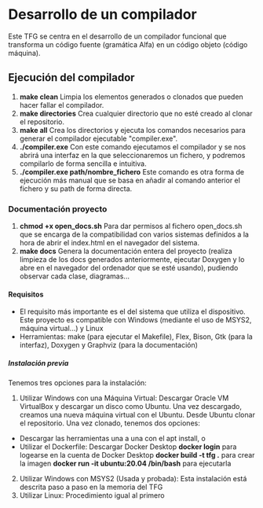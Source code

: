 # Desarrollo de un compilador

Este TFG se centra en el desarrollo de un compilador funcional que transforma un código fuente (gramática Alfa) en un código objeto (código máquina).

## Ejecución del compilador
1. **make clean**   Limpia los elementos generados o clonados que pueden hacer fallar el compilador.
2. **make directories** Crea cualquier directorio que no esté creado al clonar el repositorio.
3. **make all** Crea los directorios y ejecuta los comandos necesarios para generar el compilador ejecutable "compiler.exe".
4. **./compiler.exe**   Con este comando ejecutamos el compilador y se nos abrirá una interfaz en la que seleccionaremos un fichero, y podremos compilarlo de forma sencilla e intuitiva.
5. **./compiler.exe path/nombre_fichero** Este comando es otra forma de ejecución más manual que se basa en añadir al comando anterior el fichero y su path de forma directa.

### Documentación proyecto
1. **chmod +x open_docs.sh** Para dar permisos al fichero open_docs.sh que se encarga de la compatibilidad con varios sistemas definidos a la hora de abrir el index.html en el navegador del sistema.
2. **make docs** Genera la documentación entera del proyecto (realiza limpieza de los docs generados anteriormente, ejecutar Doxygen y lo abre en el navegador del ordenador que se esté usando), pudiendo observar cada clase, diagramas...

#### Requisitos
- El requisito más importante es el del sistema que utiliza el dispositivo. Este proyecto es compatible con Windows (mediante el uso de MSYS2, máquina virtual...) y Linux
- Herramientas: make (para ejecutar el Makefile), Flex, Bison, Gtk (para la interfaz), Doxygen y Graphviz (para la documentación)

##### Instalación previa
Tenemos tres opciones para la instalación:
1. Utilizar Windows con una Máquina Virtual: Descargar Oracle VM VirtualBox y descargar un disco como Ubuntu. Una vez descargado, creamos una nueva máquina virtual con el Ubuntu. Desde Ubuntu clonar el repositorio. Una vez clonado, tenemos dos opciones:
- Descargar las herramientas una a una con el apt install, o
- Utilizar el Dockerfile: Descargar Docker Desktop **docker login** para logearse en la cuenta de Docker Desktop **docker build -t tfg .** para crear la imagen **docker run -it ubuntu:20.04 /bin/bash** para ejecutarla
2. Utilizar Windows con MSYS2 (Usada y probada): Esta instalación está descrita paso a paso en la memoria del TFG
3. Utilizar Linux: Procedimiento igual al primero